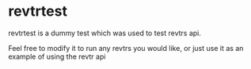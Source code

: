 # revtrtest

revtrtest is a dummy test which was used to test revtrs api.

Feel free to modify it to run any revtrs you would like, or just
use it as an example of using the revtr api
